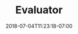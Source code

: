 ---
title: "Evaluator"
date: 2018-07-04T11:23:18-07:00
image: "img/pkg_placeholder.png"
external_link: "https://evaluator.severski.net"
weight: 2
---